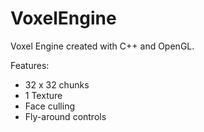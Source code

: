 # VoxelEngine
Voxel Engine created with C++ and OpenGL. 

Features:
  - 32 x 32 chunks
  - 1 Texture
  - Face culling
  - Fly-around controls
